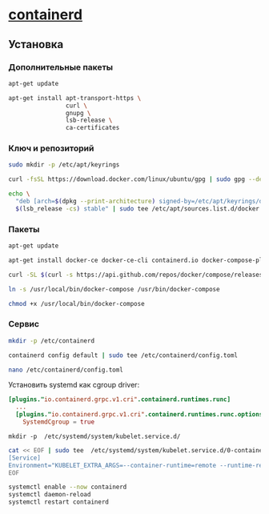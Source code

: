 # [containerd](https://docs.docker.com/engine/install/ubuntu/)

## Установка

### Дополнительные пакеты

```bash
apt-get update
```

```bash
apt-get install apt-transport-https \
                curl \
                gnupg \
                lsb-release \
                ca-certificates
```

### Ключ и репозиторий

```bash
sudo mkdir -p /etc/apt/keyrings

curl -fsSL https://download.docker.com/linux/ubuntu/gpg | sudo gpg --dearmor -o /etc/apt/keyrings/docker.gpg
```

```bash
echo \
  "deb [arch=$(dpkg --print-architecture) signed-by=/etc/apt/keyrings/docker.gpg] https://download.docker.com/linux/ubuntu \
  $(lsb_release -cs) stable" | sudo tee /etc/apt/sources.list.d/docker.list > /dev/null
```

### Пакеты

```bash
apt-get update
```

```bash
apt-get install docker-ce docker-ce-cli containerd.io docker-compose-plugin

curl -SL $(curl -s https://api.github.com/repos/docker/compose/releases/latest | grep browser_download_url | grep linux-x86_64 | cut -d '"' -f 4 | head -n 1) -o /usr/local/bin/docker-compose

ln -s /usr/local/bin/docker-compose /usr/bin/docker-compose

chmod +x /usr/local/bin/docker-compose
```

### Сервис

```bash
mkdir -p /etc/containerd
```

```bash
containerd config default | sudo tee /etc/containerd/config.toml

nano /etc/containerd/config.toml
```

Установить systemd как cgroup driver:

```toml
[plugins."io.containerd.grpc.v1.cri".containerd.runtimes.runc]
  ...
  [plugins."io.containerd.grpc.v1.cri".containerd.runtimes.runc.options]
    SystemdCgroup = true
```

```
mkdir -p  /etc/systemd/system/kubelet.service.d/
```

```bash
cat << EOF | sudo tee  /etc/systemd/system/kubelet.service.d/0-containerd.conf
[Service]
Environment="KUBELET_EXTRA_ARGS=--container-runtime=remote --runtime-request-timeout=15m --container-runtime-endpoint=unix:///run/containerd/containerd.sock"
EOF
```

```bash
systemctl enable --now containerd
systemctl daemon-reload
systemctl restart containerd
```
